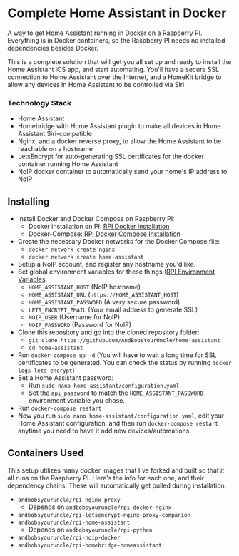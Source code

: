 # Complete Home Assistant in Docker
A way to get Home Assistant running in Docker on a Raspberry PI. Everything is in Docker containers, so the Raspberry PI needs no installed dependencies besides Docker. 

This is a complete solution that will get you all set up and ready to install the Home Assistant iOS app, and start automating. You'll have a secure SSL connection to Home Assistant over the Internet, and a HomeKit bridge to allow any devices in Home Assistant to be controlled via Siri.

### Technology Stack

* Home Assistant
* Homebridge with Home Assistant plugin to make all devices in Home Assistant Siri-compatible
* Nginx, and a docker reverse proxy, to allow the Home Assistant to be reachable on a hostname
* LetsEncrypt for auto-generating SSL certificates for the docker container running Home Assistant
* NoIP docker container to automatically send your home's IP address to NoIP

## Installing
* Install Docker and Docker Compose on Raspberry PI:
	* Docker installation on PI: [RPI Docker Installation](http://blog.alexellis.io/getting-started-with-docker-on-raspberry-pi/)
	* Docker-Compose: [RPI Docker Compose Installation](https://www.berthon.eu/2017/getting-docker-compose-on-raspberry-pi-arm-the-easy-way/)
* Create the necessary Docker networks for the Docker Compose file:
	* `docker network create nginx`
	* `docker network create home-assistant`	
* Setup a NoIP account, and register any hostname you'd like.
* Set global environment variables for these things ([RPI Environment Variables](https://raspberrypi.stackexchange.com/questions/62548/setting-environment-variable-for-service):
	* `HOME_ASSISTANT_HOST` (NoIP hostname)
	* `HOME_ASSISTANT_URL` (`https://HOME_ASSISTANT_HOST`)
	* `HOME_ASSISTANT_PASSWORD` (A very secure password)
	* `LETS_ENCRYPT_EMAIL` (Your email address to generate SSL)
	* `NOIP_USER` (Username for NoIP)
	* `NOIP_PASSWORD` (Password for NoIP)
* Clone this repository and go into the cloned repository folder:
	* `git clone https://github.com/AndBobsYourUncle/home-assistant`
	* `cd home-assistant`
* Run `docker-compose up -d` (You will have to wait a long time for SSL certificates to be generated. You can check the status by running `docker logs lets-encrypt`)
* Set a Home Assistant password:
	* Run `sudo nano home-assistant/configuration.yaml`
	* Set the `api_password` to match the `HOME_ASSISTANT_PASSWORD` environment variable you chose.
* Run `docker-compose restart`
* Now you run `sudo nano home-assistant/configuration.yaml`, edit your Home Assistant configuration, and then run `docker-compose restart` anytime you need to have it add new devices/automations.

## Containers Used
This setup utilizes many docker images that I've forked and built so that it all runs on the Raspberry PI. Here's the info for each one, and their dependency chains. These will automatically get pulled during installation.

* `andbobsyouruncle/rpi-nginx-proxy`
	* Depends on `andbobsyouruncle/rpi-docker-nginx`
* `andbobsyouruncle/rpi-letsencrypt-nginx-proxy-companion`
* `andbobsyouruncle/rpi-home-assistant`
	* Depends on `andbobsyouruncle/rpi-python`
* `andbobsyouruncle/rpi-noip-docker`
* `andbobsyouruncle/rpi-homebridge-homeassistant`
